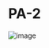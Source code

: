 # PA-2

![image](https://user-images.githubusercontent.com/115599485/214609636-7ac7bb16-edf6-4a52-a5cc-dd58a02c625f.png)
